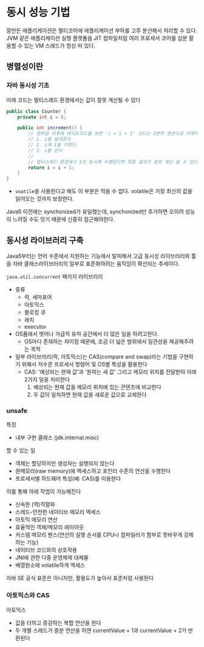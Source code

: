 # 동시 성능 기법
잘만든 애플리케이션은 멀티코어에 애플리케이션 부하를 고루 분산해서 처리할 수 있다. JVM 같은 애플리케이션 실행 플랫폼음 JIT 컴파일처럼 여러 프로세서 코어를 십분 활용할 수 있는 VM 스레드가 항상 떠 있다.

## 병렬성이란
### 자바 동시성 기초
아래 코드는 멀티스레드 환경에서는 값이 잘못 계산될 수 있다
```java
public class Counter {
    private int i = 0;

    public int increment() {
        // 컴파일 이후에 바이트코드를 보면 'i = i + 1' 코드는 3번의 연산으로 이루어진다
        // 1. i를 읽어온다
        // 2. i에 1을 더한다
        // 3. i를 쓴다
        // 
        // 멀티스레드 환경에서 1이 동시에 수행된다면 최종 결과가 잘못 계산 될 수 있다
        return i = i + 1;
    }   
}
```
- `voatile`을 사용한다고 해도 이 부분은 막을 수 없다. volatile은 가장 최신의 값을 읽어오는 것까지 보장한다. 

Java5 이전에는 synchonized가 유일했는데, synchonized만 추가하면 오히려 성능이 느려질 수도 잇기 때문에 신중히 접근해야한다. 

## 동시성 라이브러리 구축
Java5부터는 언어 수준에서 지원하는 기능에서 탈피해서 고급 동시성 라이브러리와 툴을 자바 클래스라이브러리의 일부로 표준화하려는 움직임이 확산되는 추세이다. 

`java.util.concurrent` 패키지 라이브러리
- 종류
   - 락, 세마포어
   - 아토믹스
   - 블로킹 큐
   - 래치
   - executor
- OS품에서 벗어나 가급적 유저 공간에서 더 많은 일을 하려고한다.
   - OS마다 존재하는 차이점 때문에, 조금 더 넓은 범위에서 일관성을 제공해주려는 목적
- 일부 라이브러리(락, 아토믹스)는 CAS(compare and swap)라는 기법을 구현하기 위해서 저수준 프로세서 명령어 및 OS별 특성을 활용한다
   - CAS: '예상되는 현재 값'과 '원하는 새 값' 그리고 메모리 위치를 전달받아 아래 2가지 일을 처리한다
      1. 예상되는 현재 값을 메모리 위치에 있는 콘텐츠에 비교한다
      2. 두 값이 일치하면 현재 값을 새로운 값으로 교체한다

### unsafe
특징
- 내부 구현 클래스 (jdk.internal.misc)

할 수 있는 일
- 객체는 할당하지만 생성자는 실행되지 않는다
- 원메모리(raw memory)에 엑세스하고 포인터 수준의 연산을 수행한다
- 프로세서별 하드웨어 특성(예: CAS)를 이용한다

이를 통해 아래 작업이 가능해진다
- 신속한 (역)직렬화
- 스레드-안전한 네이티브 메모리 엑세스
- 아토믹 메모리 연산
- 효율적인 객체/메모리 레이아웃
- 커스템 메모리 펜스(연산의 실행 순서를 CPU나 컴파일러가 함부로 못바꾸게 강제하는 기능)
- 네이티브 코드와의 상호작용
- JNI에 관한 다중 운영체제 대체물
- 배열원소에 volatile하게 엑세스

자바 SE 공식 표준은 아니지만, 활용도가 높아서 표준처럼 사용된다

### 아토믹스와 CAS
아토믹스
- 값을 더하고 증감하는 복합 연산을 한다
- 두 개별 스레드가 증분 연산을 하면 currentValue + 1과 currentValue + 2가 반환된다

